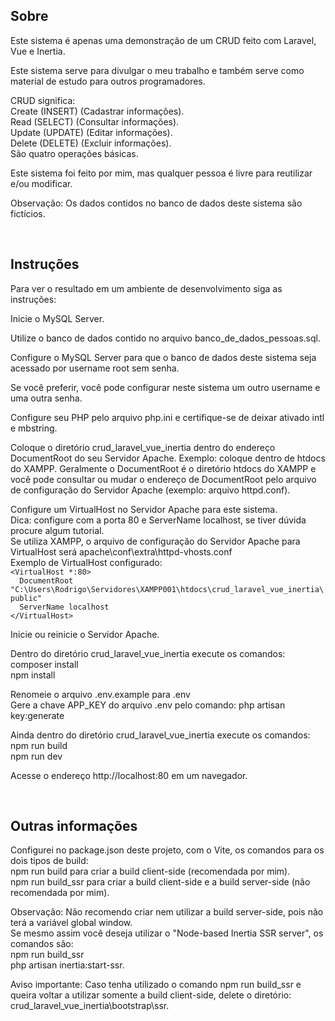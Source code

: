 ## Sobre
<p>Este sistema é apenas uma demonstração de um CRUD feito com Laravel, Vue e Inertia.</p>

<p>Este sistema serve para divulgar o meu trabalho e também serve como material de estudo para outros programadores.</p>

<p>CRUD significa:<br/>
Create (INSERT) (Cadastrar informações).<br/>
Read (SELECT) (Consultar informações).<br/>
Update (UPDATE) (Editar informações).<br/>
Delete (DELETE) (Excluir informações).<br/>
São quatro operações básicas.</p>

<p>Este sistema foi feito por mim, mas qualquer pessoa é livre para reutilizar e/ou modificar.</p>

<p>Observação: Os dados contidos no banco de dados deste sistema são fictícios.</p>

<br/>

## Instruções
<p>Para ver o resultado em um ambiente de desenvolvimento siga as instruções:</p>

<p>Inicie o MySQL Server.</p>

<p>Utilize o banco de dados contido no arquivo banco_de_dados_pessoas.sql.</p>

<p>Configure o MySQL Server para que o banco de dados deste sistema seja acessado por username root sem senha.</p>

<p>Se você preferir, você pode configurar neste sistema um outro username e uma outra senha.</p>

<p>Configure seu PHP pelo arquivo php.ini e certifique-se de deixar ativado intl e mbstring.</p>

<p>Coloque o diretório crud_laravel_vue_inertia dentro do endereço DocumentRoot do seu Servidor Apache. Exemplo: coloque dentro de htdocs do XAMPP. Geralmente o DocumentRoot é o diretório htdocs do XAMPP e você pode consultar ou mudar o endereço de DocumentRoot pelo arquivo de configuração do Servidor Apache (exemplo: arquivo httpd.conf).</p>

<p>Configure um VirtualHost no Servidor Apache para este sistema.<br/>
Dica: configure com a porta 80 e ServerName localhost, se tiver dúvida procure algum tutorial.<br/>
Se utiliza XAMPP, o arquivo de configuração do Servidor Apache para VirtualHost será apache\conf\extra\httpd-vhosts.conf<br/>
Exemplo de VirtualHost configurado:<br/>
<code>&lt;VirtualHost *:80&gt;</code><br/>
<code>&nbsp;&nbsp;DocumentRoot "C:\Users\Rodrigo\Servidores\XAMPP001\htdocs\crud_laravel_vue_inertia\public"</code><br/>
<code>&nbsp;&nbsp;ServerName localhost</code><br/>
<code>&lt;/VirtualHost&gt;</code></p>

<p>Inicie ou reinicie o Servidor Apache.</p>

<p>Dentro do diretório crud_laravel_vue_inertia execute os comandos:<br/>
composer install<br/>
npm install</p>

<p>Renomeie o arquivo .env.example para .env<br/>
Gere a chave APP_KEY do arquivo .env pelo comando: php artisan key:generate</p>

<p>Ainda dentro do diretório crud_laravel_vue_inertia execute os comandos:<br/>
npm run build<br/>
npm run dev</p>

<p>Acesse o endereço http://localhost:80 em um navegador.</p>

<br/>

## Outras informações
<p>Configurei no package.json deste projeto, com o Vite, os comandos para os dois tipos de build:<br/>
npm run build para criar a build client-side (recomendada por mim).<br/>
npm run build_ssr para criar a build client-side e a build server-side (não recomendada por mim).</p>

<p>Observação: Não recomendo criar nem utilizar a build server-side, pois não terá a variável global window.<br/>
Se mesmo assim você deseja utilizar o "Node-based Inertia SSR server", os comandos são:<br/>
npm run build_ssr<br/>
php artisan inertia:start-ssr.</p>

<p>Aviso importante: Caso tenha utilizado o comando npm run build_ssr e queira voltar a utilizar somente a build client-side, delete o diretório: crud_laravel_vue_inertia\bootstrap\ssr.</p>

<br/>
